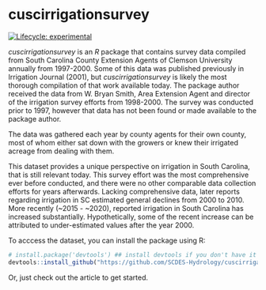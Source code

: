 
<!-- README.md is generated from README.Rmd. Please edit that file -->

# cuscirrigationsurvey

<!-- badges: start -->

[![Lifecycle:
experimental](https://img.shields.io/badge/lifecycle-experimental-orange.svg)](https://lifecycle.r-lib.org/articles/stages.html#experimental)
<!-- badges: end -->

*cuscirrigationsurvey* is an *R* package that contains survey data
compiled from South Carolina County Extension Agents of Clemson
University annually from 1997-2000. Some of this data was published
previously in Irrigation Journal (2001), but *cuscirrigationsurvey* is
likely the most thorough compilation of that work available today. The
package author received the data from W. Bryan Smith, Area Extension
Agent and director of the irrigation survey efforts from 1998-2000. The
survey was conducted prior to 1997, however that data has not been found
or made available to the package author.

The data was gathered each year by county agents for their own county,
most of whom either sat down with the growers or knew their irrigated
acreage from dealing with them.

This dataset provides a unique perspective on irrigation in South
Carolina, that is still relevant today. This survey effort was the most
comprehensive ever before conducted, and there were no other comparable
data collection efforts for years afterwards. Lacking comprehensive
data, later reports regarding irrigation in SC estimated general
declines from 2000 to 2010. More recently (~2015 - ~2020), reported
irrigation in South Carolina has increased substantially.
Hypothetically, some of the recent increase can be attributed to
under-estimated values after the year 2000.

To acccess the dataset, you can install the package using R:

``` r
# install.package('devtools') ## install devtools if you don't have it already.
devtools::install_github("https://github.com/SCDES-Hydrology/cuscirrigationsurvey")
```

Or, just check out the article to get started.
